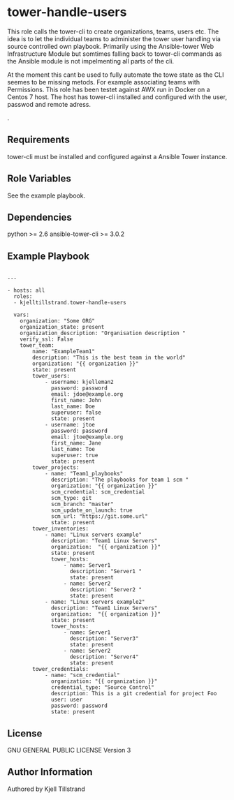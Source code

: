tower-handle-users
=========

This role calls the tower-cli to create organizations, teams, users etc. The idea is to let the individual teams to administer the tower user handling via source controlled own playbook. Primarily using the Ansible-tower Web Infrastructure Module but somtimes falling back to tower-cli commands as the Ansible module is not impelmenting all parts of the cli. 

At the moment this cant be used to fully automate the towe state as the CLI seemes to be missing metods. For example associating teams with Permissions. This role has been testet against AWX run in Docker on a Centos 7 host. The host has tower-cli installed and configured with the user, passwod and remote adress. 

.


Requirements
------------

tower-cli must be installed and configured against a Ansible Tower instance. 


Role Variables
--------------

See the example playbook.  

Dependencies
------------

python >= 2.6
ansible-tower-cli >= 3.0.2


Example Playbook
----------------

```

---

- hosts: all
  roles: 
  - kjelltillstrand.tower-handle-users 

  vars:
    organization: "Some ORG"
    organization_state: present
    organization_description: "Organisation description "
    verify_ssl: False  
    tower_team:
        name: "ExampleTeam1"
        description: "This is the best team in the world"
        organization: "{{ organization }}"
        state: present
        tower_users:
            - username: kjelleman2
              password: password
              email: jdoe@example.org
              first_name: John
              last_name: Doe
              superuser: false
              state: present
            - username: jtoe
              password: password
              email: jtoe@example.org
              first_name: Jane
              last_name: Toe
              superuser: true
              state: present
        tower_projects:
            - name: "Team1_playbooks"
              description: "The playbooks for team 1 scm "
              organization: "{{ organization }}"
              scm_credential: scm_credential
              scm_type: git
              scm_branch: "master"
              scm_update_on_launch: true
              scm_url: "https://git.some.url"
              state: present
        tower_inventories:
            - name: "Linux servers example"
              description: "Team1 Linux Servers"
              organization:  "{{ organization }}"
              state: present
              tower_hosts:
                  - name: Server1
                    description: "Server1 "
                    state: present
                  - name: Server2
                    description: "Server2 "
                    state: present
            - name: "Linux servers example2"
              description: "Team1 Linux Servers"
              organization:  "{{ organization }}"
              state: present
              tower_hosts:
                  - name: Server1
                    description: "Server3"
                    state: present
                  - name: Server2
                    description: "Server4"
                    state: present
        tower_credentials:
            - name: "scm_credential"
              organization: "{{ organization }}"
              credential_type: "Source Control"
              description: This is a git credential for project Foo
              user: user
              password: password
              state: present
``` 

License
-------

GNU GENERAL PUBLIC LICENSE Version 3

Author Information
------------------

Authored by Kjell Tillstrand
